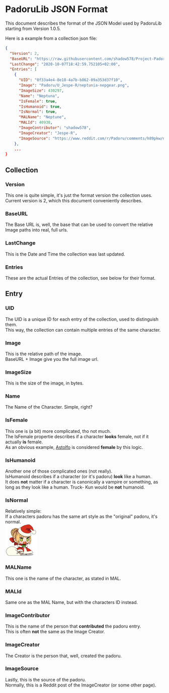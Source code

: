 # PadoruLib JSON Format
This document describes the format of the JSON Model used by PadoruLib starting from Version 1.0.5.<br>

Here is a example from a collection json file: 
```json
{
  "Version": 2,
  "BaseURL": "https://raw.githubusercontent.com/shadow578/Project-Padoru/master/",
  "LastChange": "2020-10-07T18:42:59.752105+02:00",
  "Entries": [
    {
      "UID": "0f33a4e4-8e18-4a7b-b862-09a353d37f10",
      "Image": "Padoru/U_Jespe-R/neptunia-nepgear.png",
      "ImageSize": 430297,
      "Name": "Neptuna",
      "IsFemale": true,
      "IsHumanoid": true,
      "IsNormal": true,
      "MALName": "Neptune",
      "MALId": 40938,
      "ImageContributor": "shadow578",
      "ImageCreator": "Jespe-R",
      "ImageSource": "https://www.reddit.com/r/Padoru/comments/h89pkw/daily_padoru_165_nepgear_hyperdimension_neptunia/"
    },
    ...
}
```

## Collection
### Version
This one is quite simple, it's just the format version the collection uses. <br>
Current version is 2, which this document conveniently describes.

### BaseURL
The Base URL is, well, the base that can be used to convert the relative Image paths into real, full urls.

### LastChange
This is the Date and Time the collection was last updated.

### Entries
These are the actual Entries of the collection, see below for their format.

## Entry
### UID
The UID is a unique ID for each entry of the collection, used to distinguish them. <br>
This way, the collection can contain multiple entries of the same character.

### Image
This is the relative path of the image. <br>
BaseURL + Image give you the full image url.

### ImageSize
This is the size of the image, in bytes.

### Name
The Name of the Character. Simple, right?

### IsFemale
This one is (a bit) more complicated, tho not much. <br>
The IsFemale propertie describes if a character __looks__ female, not if it actually __is__ female. <br>
As an obvious example, [Astolfo](https://myanimelist.net/character/79995/Kuro_no_Rider) is considered __female__ by this logic.

### IsHumanoid
Another one of those complicated ones (not really). <br>
IsHumanoid describes if a character (or it's padoru) __look__ like a human. <br>
It does __not__ matter if a character is canonically a vampire or something, as long as they look like a human. Truck- Kun would be __not__ humanoid.

### IsNormal
Relatively simple: <br>
If a characters padoru has the same art style as the "original" padoru, it's normal.<br>
<img src="https://raw.githubusercontent.com/shadow578/PadoruLib/master/normal.png" width="100" height="100">

### MALName
This one is the name of the character, as stated in MAL.

### MALId
Same one as the MAL Name, but with the characters ID instead.

### ImageContributor
This is the name of the person that __contributed__ the padoru entry. <br>
This is often __not__ the same as the Image Creator.

### ImageCreator
The Creator is the person that, well, created the padoru.

### ImageSource
Lastly, this is the source of the padoru. <br>
Normally, this is a Reddit post of the ImageCreator (or some other page).
